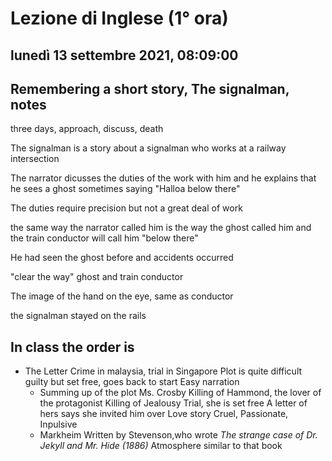 # Lezione di Inglese (1° ora)

## lunedì 13 settembre 2021, 08:09:00

## Remembering a short story, The signalman, notes


three days,
approach, discuss, death

The signalman is a story about a signalman who works at a railway intersection

The narrator dicusses the duties of the work with him and he explains that he sees a ghost sometimes saying "Halloa below there"

The duties require precision but not a great  deal of work

the same way the narrator called him is the way the ghost called him and the train conductor will call him "below there"

He had seen the ghost before and accidents occurred

"clear the way" ghost and train conductor

The image of the hand on the eye, same as conductor

the signalman stayed on the rails

## In class the order is
* The Letter
Crime in malaysia, trial in Singapore
Plot is quite difficult
guilty but set free, goes back to start
Easy narration
	*	Summing up of the plot
	   Ms. Crosby
	   Killing of Hammond, the lover of the protagonist
	   Killing of Jealousy
	   Trial, she is set free
	   A letter of hers says she invited him over
	   Love story
	   Cruel, Passionate, Inpulsive
   * Markheim
   Written by Stevenson,who wrote _The strange case of Dr. Jekyll and Mr. Hide (1886)_
   Atmosphere similar to that book
    
<!--stackedit_data:
eyJoaXN0b3J5IjpbLTIwNDE5NjY5MzEsMTIwOTI2NTk0MCwxMD
Q5NDIwMzkwLC05NTc0NDc2MjRdfQ==
-->